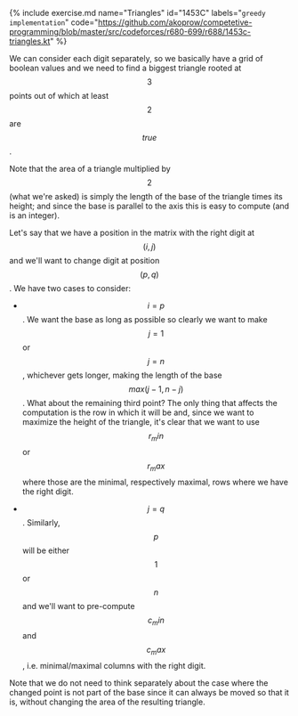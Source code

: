 {% include exercise.md name="Triangles" id="1453C" labels="`greedy` `implementation`"
   code="https://github.com/akoprow/competetive-programming/blob/master/src/codeforces/r680-699/r688/1453c-triangles.kt"
%}

We can consider each digit separately, so we basically have a grid of boolean values and we need to find a biggest triangle rooted at $$3$$ points out of which at least $$2$$ are $$true$$.

Note that the area of a triangle multiplied by $$2$$ (what we're asked) is simply the length of the base of the triangle times its height; and since the base is parallel to the axis this is easy to compute (and is an integer).

Let's say that we have a position in the matrix with the right digit at $$(i, j)$$ and we'll want to change digit at position $$(p, q)$$.  We have two cases to consider:

* $$i = p$$.  We want the base as long as possible so clearly we want to make $$j = 1$$ or $$j = n$$, whichever gets longer, making the length of the base $$max(j-1, n-j)$$.  What about the remaining third point?  The only thing that affects the computation is the row in which it will be and, since we want to maximize the height of the triangle, it's clear that we want to use $$r_min$$ or $$r_max$$ where those are the minimal, respectively maximal, rows where we have the right digit.

* $$j = q$$.  Similarly, $$p$$ will be either $$1$$ or $$n$$ and we'll want to pre-compute $$c_min$$ and $$c_max$$, i.e. minimal/maximal columns with the right digit.

Note that we do not need to think separately about the case where the changed point is not part of the base since it can always be moved so that it is, without changing the area of the resulting triangle.
